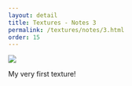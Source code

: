 ```yaml
---
layout: detail
title: Textures - Notes 3
permalink: /textures/notes/3.html
order: 15
---
```


<img src="{{ site.baseurl }}/assets/textures/notes/3/1.png">

My very first texture!